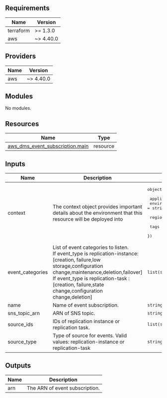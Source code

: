 [comment]: # (BEGIN_TF_DOCS)

## Requirements

| Name | Version |
|------|---------|
| terraform | >= 1.3.0 |
| aws | ~> 4.40.0 |

## Providers

| Name | Version |
|------|---------|
| aws | ~> 4.40.0 |

## Modules

No modules.

## Resources

| Name | Type |
|------|------|
| [aws_dms_event_subscription.main](https://registry.terraform.io/providers/hashicorp/aws/latest/docs/resources/dms_event_subscription) | resource |

## Inputs

| Name | Description | Type | Default | Required |
|------|-------------|------|---------|:--------:|
| context | The context object provides important details about the environment that this resource will be deployed into | <pre>object({<br><br>    application_name = string<br>    environment_name = string<br><br>    region = string<br><br>    tags = map(string)<br>  })</pre> | n/a | yes |
| event\_categories | List of event categories to listen.<br> If event\_type is replication-instance: [creation, failure,low storage,configuration change,maintenance,deletion,failover] <br> If event\_type is replication-task : [creation, failure,state change,configuration change,deletion] | `list(string)` | `null` | no |
| name | Name of event subscription. | `string` | n/a | yes |
| sns\_topic\_arn | ARN of SNS topic. | `string` | n/a | yes |
| source\_ids | IDs of replication instance or replication task. | `list(string)` | n/a | yes |
| source\_type | Type of source for events. Valid values: replication-instance or replication-task | `string` | `null` | no |

## Outputs

| Name | Description |
|------|-------------|
| arn | The ARN of event subscription. |

[comment]: # (END_TF_DOCS)